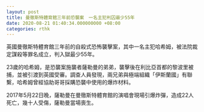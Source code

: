 ```yaml
---
layout: post
title: 曼徹斯特體育館三年前恐襲案　一名主犯判囚最少55年
date: 2020-08-21 01:40:34.000000000 +08:00
categories: rthk
---
```


英國曼徹斯特體育館三年前的自殺式恐怖襲擊案，其中一名主犯哈希姆，被法院裁定謀殺等罪名成立，判入獄最少55年。

23歲的哈希姆，是恐襲案施襲者薩勒曼的弟弟，襲擊後在利比亞首都的黎波里被捕，並被引渡到英國受審。調查人員發現，兩兄弟與極端組織「伊斯蘭國」有聯繫，哈希姆曾經協助哥哥採購恐襲中使用的爆炸材料。

2017年5月22日晚，薩勒曼在曼徹斯特體育館的演唱會現場引爆炸彈，造成22人死亡，幾十人受傷，薩勒曼當場喪生。
